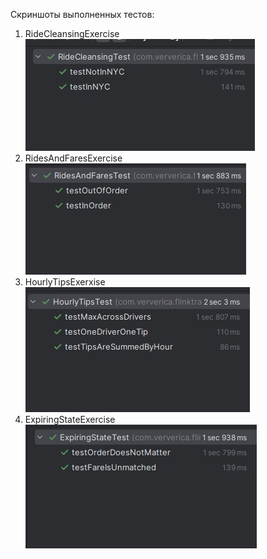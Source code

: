 Скриншоты выполненных тестов:
1. RideCleansingExercise <br />
![alt text](img1.jpg)
2. RidesAndFaresExercise <br />
![alt text](img2.jpg)
3. HourlyTipsExerxise <br />
![alt text](img3.jpg)
4. ExpiringStateExercise <br />
![alt text](img4.jpg)
